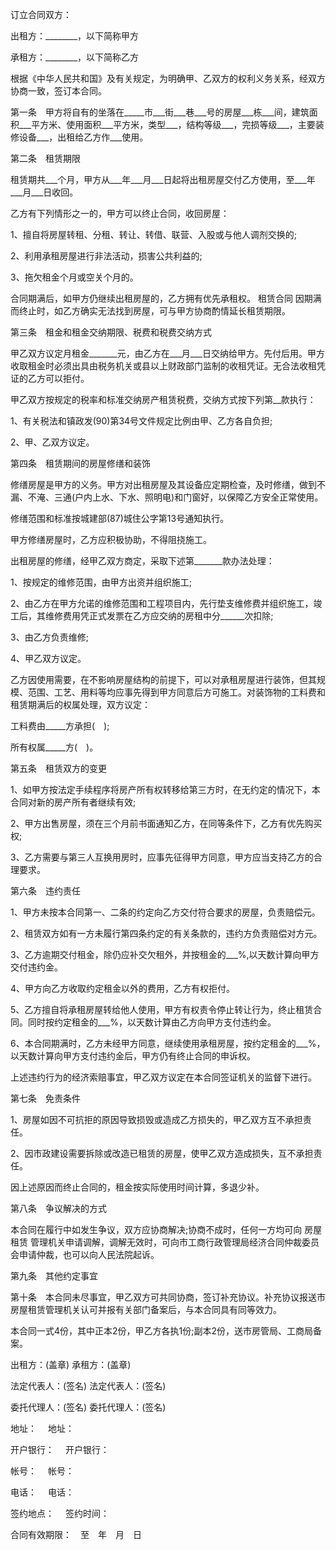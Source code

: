 
 


订立合同双方：


出租方：________，以下简称甲方


承租方：________，以下简称乙方


根据《中华人民共和国》及有关规定，为明确甲、乙双方的权利义务关系，经双方协商一致，签订本合同。


第一条　甲方将自有的坐落在_____市___街___巷___号的房屋___栋___间，建筑面积___平方米、使用面积___平方米，类型___，结构等级___，完损等级___，主要装修设备___，出租给乙方作___使用。


第二条　租赁期限


租赁期共___个月，甲方从___年___月___日起将出租房屋交付乙方使用，至___年___月___日收回。


乙方有下列情形之一的，甲方可以终止合同，收回房屋：


1、擅自将房屋转租、分租、转让、转借、联营、入股或与他人调剂交换的;


2、利用承租房屋进行非法活动，损害公共利益的;


3、拖欠租金个月或空关个月的。


合同期满后，如甲方仍继续出租房屋的，乙方拥有优先承租权。 
租赁合同
因期满而终止时，如乙方确实无法找到房屋，可与甲方协商酌情延长租赁期限。


第三条　租金和租金交纳期限、税费和税费交纳方式


甲乙双方议定月租金_______元，由乙方在___月___日交纳给甲方。先付后用。甲方收取租金时必须出具由税务机关或县以上财政部门监制的收租凭证。无合法收租凭证的乙方可以拒付。


甲乙双方按规定的税率和标准交纳房产租赁税费，交纳方式按下列第__款执行：


1、有关税法和镇政发(90)第34号文件规定比例由甲、乙方各自负担;


2、甲、乙双方议定。


第四条　租赁期间的房屋修缮和装饰


修缮房屋是甲方的义务。甲方对出租房屋及其设备应定期检查，及时修缮，做到不漏、不淹、三通(户内上水、下水、照明电)和门窗好，以保障乙方安全正常使用。


修缮范围和标准按城建部(87)城住公字第13号通知执行。


甲方修缮房屋时，乙方应积极协助，不得阻挠施工。


出租房屋的修缮，经甲乙双方商定，采取下述第_______款办法处理：


1、按规定的维修范围，由甲方出资并组织施工;


2、由乙方在甲方允诺的维修范围和工程项目内，先行垫支维修费并组织施工，竣工后，其维修费用凭正式发票在乙方应交纳的房租中分______次扣除;


3、由乙方负责维修;


4、甲乙双方议定。


乙方因使用需要，在不影响房屋结构的前提下，可以对承租房屋进行装饰，但其规模、范围、工艺、用料等均应事先得到甲方同意后方可施工。对装饰物的工料费和租赁期满后的权属处理，双方议定：


工料费由_____方承担(　);


所有权属_____方(　)。


第五条　租赁双方的变更


1、如甲方按法定手续程序将房产所有权转移给第三方时，在无约定的情况下，本合同对新的房产所有者继续有效;


2、甲方出售房屋，须在三个月前书面通知乙方，在同等条件下，乙方有优先购买权;


3、乙方需要与第三人互换用房时，应事先征得甲方同意，甲方应当支持乙方的合理要求。




第六条　违约责任





1、甲方未按本合同第一、二条的约定向乙方交付符合要求的房屋，负责赔偿元。




2、租赁双方如有一方未履行第四条约定的有关条款的，违约方负责赔偿对方元。




3、乙方逾期交付租金，除仍应补交欠租外，并按租金的___%,以天数计算向甲方交付违约金。




4、甲方向乙方收取约定租金以外的费用，乙方有权拒付。




5、乙方擅自将承租房屋转给他人使用，甲方有权责令停止转让行为，终止租赁合同。同时按约定租金的___%，以天数计算由乙方向甲方支付违约金。




6、本合同期满时，乙方未经甲方同意，继续使用承租房屋，按约定租金的___%，以天数计算向甲方支付违约金后，甲方仍有终止合同的申诉权。




上述违约行为的经济索赔事宜，甲乙双方议定在本合同签证机关的监督下进行。




第七条　免责条件




1、房屋如因不可抗拒的原因导致损毁或造成乙方损失的，甲乙双方互不承担责任。




2、因市政建设需要拆除或改造已租赁的房屋，使甲乙双方造成损失，互不承担责任。




因上述原因而终止合同的，租金按实际使用时间计算，多退少补。



第八条　争议解决的方式


本合同在履行中如发生争议，双方应协商解决;协商不成时，任何一方均可向
房屋租赁
管理机关申请调解，调解无效时，可向市工商行政管理局经济合同仲裁委员会申请仲裁，也可以向人民法院起诉。


第九条　其他约定事宜


第十条　本合同未尽事宜，甲乙双方可共同协商，签订补充协议。补充协议报送市房屋租赁管理机关认可并报有关部门备案后，与本合同具有同等效力。


本合同一式4份，其中正本2份，甲乙方各执1份;副本2份，送市房管局、工商局备案。


出租方：(盖章)                           承租方：(盖章)


法定代表人：(签名)                       法定代表人：(签名)


委托代理人：(签名)                       委托代理人：(签名)


地址：　                                 地址：


开户银行：　                             开户银行：


帐号：　                                 帐号：


电话：　                                 电话：


签约地点：　                             签约时间：


合同有效期限：　至　年　月　日




 


 

 
 
 
 
 
  


  
 

  


  


  
 
 
 
 

